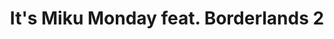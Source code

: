---
title: "It's Miku Monday feat. Borderlands 2"
streamDate: 12-30-2024
game: "Borderlands 2"
gameCoverURL: "https://images.igdb.com/igdb/image/upload/t_cover_big/co20tn.webp"
vodUrl: "https://www.youtube.com/watch?v=IEW21Nx9czM"
thumbnail: "https://img.youtube.com/vi/IEW21Nx9czM/maxresdefault.jpg"
duration: "4:18:11"
chatReplayURL: "https://gist.githubusercontent.com/TheLtWilson/6a5b462665b88faf733633af13086cb9/raw/59c5002c6fb3f4c300ac66f0f276a9d15ae2c459/12-30-2024.json"
---